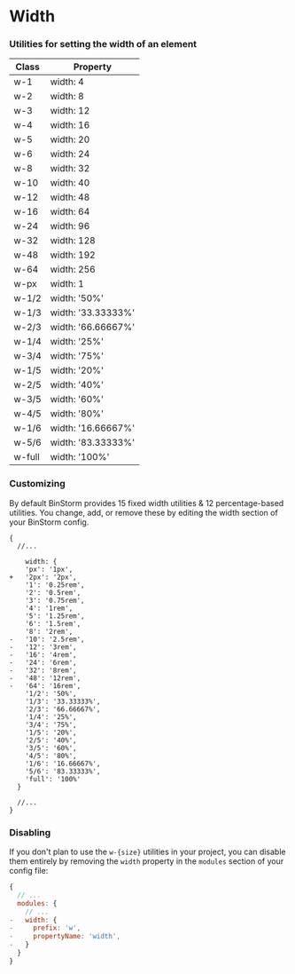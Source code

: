 # Width
### Utilities for setting the width of an element

|Class|Property|
|-|-|
| w-1 |  width: 4  | 
| w-2 |  width: 8  | 
| w-3 |  width: 12  | 
| w-4 |  width: 16  | 
| w-5 |  width: 20  | 
| w-6 |  width: 24  | 
| w-8 |  width: 32  | 
| w-10 |  width: 40  | 
| w-12 |  width: 48  | 
| w-16 |  width: 64  | 
| w-24 |  width: 96  | 
| w-32 |  width: 128  | 
| w-48 |  width: 192  | 
| w-64 |  width: 256  | 
| w-px |  width: 1  | 
| w-1/2 |  width: '50%'  | 
| w-1/3 |  width: '33.33333%'  | 
| w-2/3 |  width: '66.66667%'  | 
| w-1/4 |  width: '25%'  | 
| w-3/4 |  width: '75%'  | 
| w-1/5 |  width: '20%'  | 
| w-2/5 |  width: '40%'  | 
| w-3/5 |  width: '60%'  | 
| w-4/5 |  width: '80%'  | 
| w-1/6 |  width: '16.66667%'  | 
| w-5/6 |  width: '83.33333%'  | 
| w-full |  width: '100%'  | 

### Customizing
By default BinStorm provides 15 fixed width utilities & 12 percentage-based utilities. You change, add, or remove these by editing the width section of your BinStorm config.

```js{6}
{
  //...

    width: {
    'px': '1px',
+   '2px': '2px',
    '1': '0.25rem',
    '2': '0.5rem',
    '3': '0.75rem',
    '4': '1rem',
    '5': '1.25rem',
    '6': '1.5rem',
    '8': '2rem',
-   '10': '2.5rem',
-   '12': '3rem',
-   '16': '4rem',
-   '24': '6rem',
-   '32': '8rem',
-   '48': '12rem',
-   '64': '16rem',
    '1/2': '50%',
    '1/3': '33.33333%',
    '2/3': '66.66667%',
    '1/4': '25%',
    '3/4': '75%',
    '1/5': '20%',
    '2/5': '40%',
    '3/5': '60%',
    '4/5': '80%',
    '1/6': '16.66667%',
    '5/6': '83.33333%',
    'full': '100%'
  }

  //...
}
```

### Disabling
If you don't plan to use the `w-{size}` utilities in your project, you can disable them entirely by removing the `width` property in the `modules` section of your config file:

```js
{
  // ...
  modules: {
    // ...
-   width: {
-     prefix: 'w',
-     propertyName: 'width',
-   }
  }
}
```